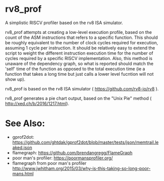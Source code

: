 # rv8_prof
A simplistic RISCV profiler based on the rv8 ISA simulator.

rv8_prof attempts at creating a low-level execution profile, based on the count of the ASM instructions that refers to a specific function. This should be roughly equivalent to the number of clock cycles required for execution, assuming 1 cycle per instruction. It should be relatively easy to extend the script to weight the different instruction execution time for the number of cycles required by a specific RISCV implementation. Also, this method is unaware of the dependency graph, so what is reported should match the 'self' time of the function as opposed to the total execution time (ie a function that takes a long time but just calls a lower level fucntion will not show up).

rv8_prof is based on the rv8 ISA simulator ( https://github.com/rv8-io/rv8 ).

rv8_prof generates a pie chart output, based on the "Unix Pie" method ( http://xed.ch/b/2016/1217.html).

# See Also:
- gprof2dot: https://github.com/ghtdak/gprof2dot/blob/master/tests/json/memtrail.leaked.json
- flamegraph: https://github.com/brendangregg/FlameGraph
- poor man's profiler: https://poormansprofiler.org/
- flamegraph from poor man's profiler http://www.jwhitham.org/2015/03/why-is-this-taking-so-long-poor-mans.html
